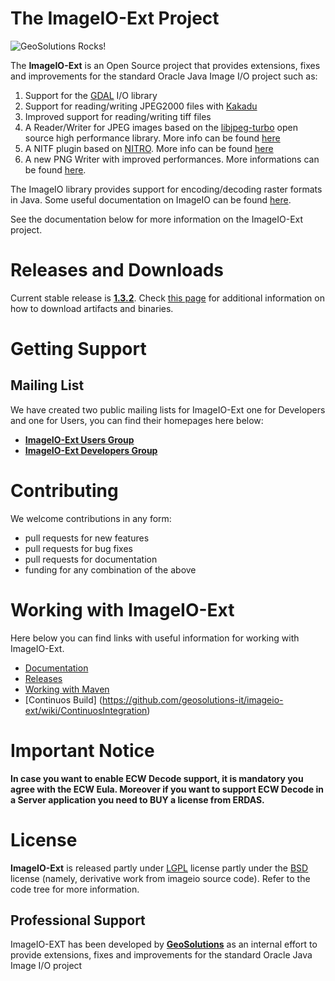 # The ImageIO-Ext Project
![GeoSolutions Rocks!](http://3.bp.blogspot.com/_0_xIiXP5xuY/TUGnIbDpcgI/AAAAAAAAAOY/gKhkBdKZcfs/s1600/imageio_jpg_580x320_crop_q85.jpg)

The **ImageIO-Ext** is an Open Source project that provides extensions, fixes and improvements for the standard Oracle Java Image I/O project such as:

1. Support for the [GDAL](http://www.gdal.org/) I/O library
2. Support for reading/writing JPEG2000 files with [Kakadu](http://www.kakadusoftware.com/)
3. Improved support for reading/writing tiff files 
4. A Reader/Writer for JPEG images based on the [libjpeg-turbo](http://libjpeg-turbo.virtualgl.org/) open source high performance library. More info can be found [here](https://github.com/geosolutions-it/imageio-ext/wiki/TurboJPEG-plugin)
5. A NITF plugin based on [NITRO](http://nitro-nitf.sourceforge.net/wikka.php?wakka=HomePage). More info can be found [here](https://github.com/geosolutions-it/imageio-ext/wiki/NITF-plugin)
6. A new PNG Writer with improved performances. More informations can be found [here](https://github.com/geosolutions-it/imageio-ext/wiki/PNG-plugin).

The ImageIO library provides support for encoding/decoding raster formats in Java. Some useful documentation on ImageIO can be found [here](http://docs.oracle.com/javase/1.4.2/docs/guide/imageio/spec/imageio_guideTOC.fm.html).

See the documentation below for more information on the ImageIO-Ext project.

# Releases and Downloads
Current stable release is **[1.3.2](http://demo.geo-solutions.it/share/github/imageio-ext/releases/1.3.X/1.3.2/)**. Check [this page](https://github.com/geosolutions-it/imageio-ext/wiki/Releases) for additional information on how to download artifacts and binaries.


# Getting Support
## Mailing List
We have created two public mailing lists for ImageIO-Ext one for Developers and one for Users, you can find their homepages here below:

* [**ImageIO-Ext Users Group**](https://groups.google.com/d/forum/imageio-ext-users)
* [**ImageIO-Ext Developers Group**](https://groups.google.com/d/forum/imageio-ext-developers)

# Contributing
We welcome contributions in any form:

* pull requests for new features
* pull requests for bug fixes
* pull requests for documentation
* funding for any combination of the above

# Working with ImageIO-Ext
Here below you can find links with useful information for working with ImageIO-Ext.

* [Documentation](https://github.com/geosolutions-it/imageio-ext/wiki/Documentation)
* [Releases](https://github.com/geosolutions-it/imageio-ext/wiki/Releases)
* [Working with Maven](https://github.com/geosolutions-it/imageio-ext/wiki/Working-with-Maven)
* [Continuos Build] (https://github.com/geosolutions-it/imageio-ext/wiki/ContinuosIntegration)

# Important Notice
**In case you want to enable ECW Decode support, it is mandatory you agree with the ECW Eula. Moreover if you want to support ECW Decode in a Server application you need to BUY a license from ERDAS.**

# License
**ImageIO-Ext** is released partly under [LGPL](https://github.com/geosolutions-it/imageio-ext/blob/master/LICENSE.txt) license partly under the [BSD](https://github.com/geosolutions-it/imageio-ext/blob/master/plugin/tiff/LICENSE.txt) license (namely, derivative work from imageio source code). Refer to the code tree for more information.

## Professional Support
ImageIO-EXT has been developed by [**GeoSolutions**](http://www.geo-solutions.it) as an internal effort to provide extensions, fixes and improvements for the standard Oracle Java Image I/O project 
